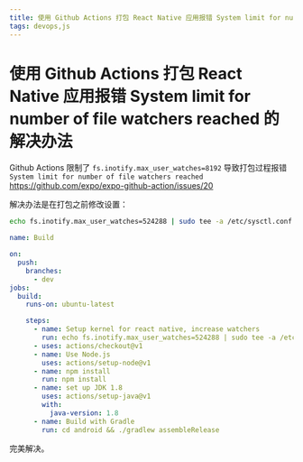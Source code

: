 ```yaml
---
title: 使用 Github Actions 打包 React Native 应用报错 System limit for number of file watchers reached 的解决办法
tags: devops,js
---
```


# 使用 Github Actions 打包 React Native 应用报错 System limit for number of file watchers reached 的解决办法

Github Actions 限制了 `fs.inotify.max_user_watches=8192` 导致打包过程报错 `System limit for number of file watchers reached`
https://github.com/expo/expo-github-action/issues/20

解决办法是在打包之前修改设置：

```sh
echo fs.inotify.max_user_watches=524288 | sudo tee -a /etc/sysctl.conf && sudo sysctl -p
```

```yaml
name: Build

on:
  push:
    branches:
      - dev
jobs:
  build:
    runs-on: ubuntu-latest

    steps:
      - name: Setup kernel for react native, increase watchers
        run: echo fs.inotify.max_user_watches=524288 | sudo tee -a /etc/sysctl.conf && sudo sysctl -p
      - uses: actions/checkout@v1
      - name: Use Node.js
        uses: actions/setup-node@v1
      - name: npm install
        run: npm install
      - name: set up JDK 1.8
        uses: actions/setup-java@v1
        with:
          java-version: 1.8
      - name: Build with Gradle
        run: cd android && ./gradlew assembleRelease
```

完美解决。
